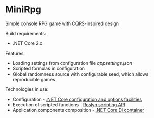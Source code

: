 # MiniRpg
Simple console RPG game with CQRS-inspired design

Build requirements:
- .NET Core 2.x

Features:
- Loading settings from configuration file _appsettings.json_
- Scripted formulas in configuration
- Global randomness source with configurable seed, which allows reproducible games

Technologies in use:
- Configuration - [.NET Core configuration and options facilities](https://docs.microsoft.com/en-us/aspnet/core/fundamentals/configuration/?tabs=basicconfiguration)
- Execution of scripted functions - [Roslyn scripting API](https://github.com/dotnet/roslyn/wiki/Scripting-API-Samples)
- Application components composition - [.NET Core DI container](https://docs.microsoft.com/en-us/aspnet/core/fundamentals/dependency-injection)


